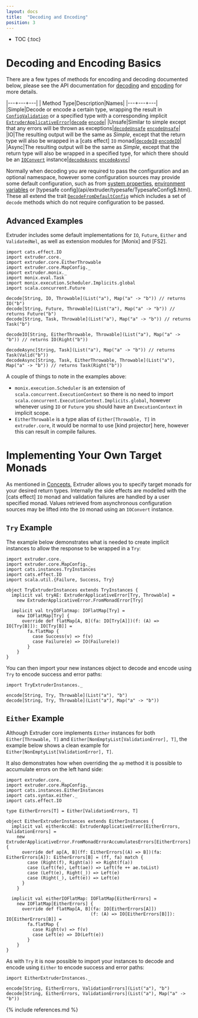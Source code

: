 ```yaml
---
layout: docs
title:  "Decoding and Encoding"
position: 3
---
```

* TOC
{:toc}

# Decoding and Encoding Basics
There are a few types of methods for encoding and decoding documented below, please see the API documentation for [decoding](api/extruder/core/Decode.html) and [encoding](api/extruder/core/Encode.html) for more details.

|---+---+---|
| Method Type|Description|Names|
|---+---+---|
|Simple|Decode or encode a certain type, wrapping the result in [`ConfigValidation`](api/extruder/core/index.html#ConfigValidation[T]=cats.data.ValidatedNel[extruder.core.ValidationError,T]) or a specified type with a corresponding implicit [`ExtruderApplicativeError`](api/extruder/core/ExtruderApplicativeError.html)|[`decode`](api/extruder/core/Decode.html) [`encode`](api/extruder/core/Encode.html)|
|Unsafe|Similar to simple except that any errors will be thrown as exceptions|[`decodeUnsafe`](api/extruder/core/Decode.html) [`encodeUnsafe`](api/extruder/core/Encode.html)|
|IO|The resulting output will be the same as _Simple_, except that the return type will also be wrapped in a [cats effect] `IO` monad|[`decodeIO`](api/extruder/core/Decode.html) [`encodeIO`](api/extruder/core/Encode.html)|
|Async|The resulting output will be the same as _Simple_, except that the return type will also be wrapped in a specified type, for which there should be an [`IOConvert`](api/extruder/core/IOConvert.html) instance|[`decodeAsync`](api/extruder/core/Decode.html) [`encodeAsync`](api/extruder/core/Encode.html)|

Normally when decoding you are required to pass the configuration and an optional namespace, however some configuration sources may provide some default configuration, such as from [system properties](api/extruder/system/SystemPropertiesConfig.html), [environment variables](api/extruder/system/EnvironmentConfig$.html) or [typesafe config](api/extruder/typesafe/TypesafeConfig$.html). These all extend the trait [`DecodeFromDefaultConfig`](api/extruder/core/DecodeFromDefaultConfig.html) which includes a set of `decode` methods which do not require configuration to be passed.

## Advanced Examples
Extruder includes some default implementations for `IO`, `Future`, `Either` and `ValidatedNel`, as well as extension modules for [Monix] and [FS2].

```tut:silent
import cats.effect.IO
import extruder.core._
import extruder.core.EitherThrowable
import extruder.core.MapConfig._
import extruder.monix._
import monix.eval.Task
import monix.execution.Scheduler.Implicits.global
import scala.concurrent.Future

decode[String, IO, Throwable](List("a"), Map("a" -> "b")) // returns IO("b")
decode[String, Future, Throwable](List("a"), Map("a" -> "b")) // returns Future("b")
decode[String, Task, Throwable](List("a"), Map("a" -> "b")) // returns Task("b")

decodeIO[String, EitherThrowable, Throwable](List("a"), Map("a" -> "b")) // returns IO(Right("b"))

decodeAsync[String, Task](List("a"), Map("a" -> "b")) // returns Task(Valid("b"))
decodeAsync[String, Task, EitherThrowable, Throwable](List("a"), Map("a" -> "b")) // returns Task(Right("b"))
```

A couple of things to note in the examples above:
- `monix.execution.Scheduler` is an extension of `scala.concurrent.ExecutionContext` so there is no need to import `scala.concurrent.ExecutionContext.Implicits.global`, however whenever using `IO` or `Future` you should have an `ExecutionContext` in implicit scope.
- `EitherThrowable` is a type alias of `Either[Throwable, T]` in `extruder.core`, it would be normal to use [kind projector] here, however this can result in compile failures.

# Implementing Your Own Target Monads

As mentioned in [Concepts](concepts.html), Extruder allows you to specify target monads for your desired return types. Internally the side effects are modelled with the [cats effect] `IO` monad and validation failures are handled by a user specified monad. Values retrieved from asynchronous configuration sources may be lifted into the `IO` monad using an `IOConvert` instance.

## `Try` Example

The example below demonstrates what is needed to create implicit instances to allow the response to be wrapped in a `Try`:

```tut:silent
import extruder.core._
import extruder.core.MapConfig._
import cats.instances.TryInstances
import cats.effect.IO
import scala.util.{Failure, Success, Try}

object TryExtruderInstances extends TryInstances {
  implicit val tryAE: ExtruderApplicativeError[Try, Throwable] =
    new ExtruderApplicativeError.FromMonadError[Try]

  implicit val tryIOFlatmap: IOFlatMap[Try] =
    new IOFlatMap[Try] {
      override def flatMap[A, B](fa: IO[Try[A]])(f: (A) => IO[Try[B]]): IO[Try[B]] =
        fa.flatMap {
          case Success(v) => f(v)
          case Failure(e) => IO(Failure(e))
        }    
    }
}
```
You can then import your new instances object to decode and encode using `Try` to encode success and error paths:

```tut:silent
import TryExtruderInstances._

encode[String, Try, Throwable](List("a"), "b")
decode[String, Try, Throwable](List("a"), Map("a" -> "b"))
```

## `Either` Example

Although Extruder core implements `Either` instances for both `Either[Throwable, T]` and `Either[NonEmptyList[ValidationError], T]`, the example below shows a clean example for `Either[NonEmptyList[ValidationError], T]`.

It also demonstrates how when overriding the `ap` method it is possible to accumulate errors on the left hand side:  

```tut:silent
import extruder.core._
import extruder.core.MapConfig._
import cats.instances.EitherInstances
import cats.syntax.either._
import cats.effect.IO

type EitherErrors[T] = Either[ValidationErrors, T]

object EitherExtruderInstances extends EitherInstances {
  implicit val eitherAccAE: ExtruderApplicativeError[EitherErrors, ValidationErrors] =   
    new ExtruderApplicativeError.FromMonadErrorAccumulatesErrors[EitherErrors] {
      override def ap[A, B](ff: EitherErrors[(A) => B])(fa: EitherErrors[A]): EitherErrors[B] = (ff, fa) match {
        case (Right(f), Right(a)) => Right(f(a))
        case (Left(fe), Left(ae)) => Left(fe ++ ae.toList)
        case (Left(e), Right(_)) => Left(e)
        case (Right(_), Left(e)) => Left(e)
      }
    }

  implicit val eitherIOFlatMap: IOFlatMap[EitherErrors] =
    new IOFlatMap[EitherErrors] {
      override def flatMap[A, B](fa: IO[EitherErrors[A]])
                                (f: (A) => IO[EitherErrors[B]]): IO[EitherErrors[B]] =
        fa.flatMap {
          case Right(v) => f(v)
          case Left(e) => IO(Left(e))
        }
    }
}
```

As with `Try` it is now possible to import your instances to decode and encode using `Either` to encode success and error paths:

```tut:silent
import EitherExtruderInstances._

encode[String, EitherErrors, ValidationErrors](List("a"), "b")
decode[String, EitherErrors, ValidationErrors](List("a"), Map("a" -> "b"))
```
{% include references.md %}
